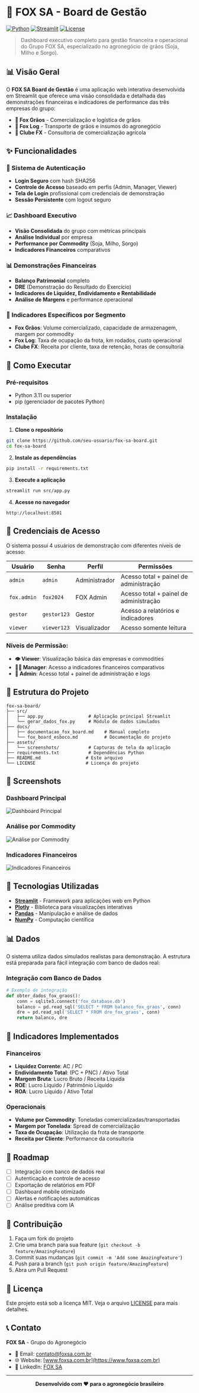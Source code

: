 # 🌾 FOX SA - Board de Gestão

[![Python](https://img.shields.io/badge/Python-3.11+-blue.svg)](https://www.python.org/downloads/)
[![Streamlit](https://img.shields.io/badge/Streamlit-1.46+-red.svg)](https://streamlit.io/)
[![License](https://img.shields.io/badge/License-MIT-green.svg)](LICENSE)

> Dashboard executivo completo para gestão financeira e operacional do Grupo FOX SA, especializado no agronegócio de grãos (Soja, Milho e Sorgo).

## 📊 Visão Geral

O **FOX SA Board de Gestão** é uma aplicação web interativa desenvolvida em Streamlit que oferece uma visão consolidada e detalhada das demonstrações financeiras e indicadores de performance das três empresas do grupo:

- **🌾 Fox Grãos** - Comercialização e logística de grãos
- **🚛 Fox Log** - Transporte de grãos e insumos do agronegócio  
- **💼 Clube FX** - Consultoria de comercialização agrícola

## ✨ Funcionalidades

### 🔐 Sistema de Autenticação
- **Login Seguro** com hash SHA256
- **Controle de Acesso** baseado em perfis (Admin, Manager, Viewer)
- **Tela de Login** profissional com credenciais de demonstração
- **Sessão Persistente** com logout seguro

### 📈 Dashboard Executivo
- **Visão Consolidada** do grupo com métricas principais
- **Análise Individual** por empresa
- **Performance por Commodity** (Soja, Milho, Sorgo)
- **Indicadores Financeiros** comparativos

### 📊 Demonstrações Financeiras
- **Balanço Patrimonial** completo
- **DRE** (Demonstração do Resultado do Exercício)
- **Indicadores de Liquidez, Endividamento e Rentabilidade**
- **Análise de Margens** e performance operacional

### 🎯 Indicadores Específicos por Segmento
- **Fox Grãos**: Volume comercializado, capacidade de armazenagem, margem por commodity
- **Fox Log**: Taxa de ocupação da frota, km rodados, custo operacional
- **Clube FX**: Receita por cliente, taxa de retenção, horas de consultoria

## 🚀 Como Executar

### Pré-requisitos
- Python 3.11 ou superior
- pip (gerenciador de pacotes Python)

### Instalação

1. **Clone o repositório**
```bash
git clone https://github.com/seu-usuario/fox-sa-board.git
cd fox-sa-board
```

2. **Instale as dependências**
```bash
pip install -r requirements.txt
```

3. **Execute a aplicação**
```bash
streamlit run src/app.py
```

4. **Acesse no navegador**
```
http://localhost:8501
```

## 🔐 Credenciais de Acesso

O sistema possui 4 usuários de demonstração com diferentes níveis de acesso:

| Usuário | Senha | Perfil | Permissões |
|---------|-------|--------|------------|
| `admin` | `admin` | Administrador | Acesso total + painel de administração |
| `fox.admin` | `fox2024` | FOX Admin | Acesso total + painel de administração |
| `gestor` | `gestor123` | Gestor | Acesso a relatórios e indicadores |
| `viewer` | `viewer123` | Visualizador | Acesso somente leitura |

### Níveis de Permissão:
- **👁️ Viewer**: Visualização básica das empresas e commodities
- **👨‍💼 Manager**: Acesso a indicadores financeiros comparativos
- **👑 Admin**: Acesso total + painel de administração e logs

## 📁 Estrutura do Projeto

```
fox-sa-board/
├── src/
│   ├── app.py                 # Aplicação principal Streamlit
│   └── gerar_dados_fox.py     # Módulo de dados simulados
├── docs/
│   ├── documentacao_fox_board.md    # Manual completo
│   └── fox_board_esboco.md          # Documentação do projeto
├── assets/
│   └── screenshots/           # Capturas de tela da aplicação
├── requirements.txt           # Dependências Python
├── README.md                 # Este arquivo
└── LICENSE                   # Licença do projeto
```

## 🎨 Screenshots

### Dashboard Principal
![Dashboard Principal](assets/screenshots/dashboard-principal.png)

### Análise por Commodity
![Análise por Commodity](assets/screenshots/analise-commodity.png)

### Indicadores Financeiros
![Indicadores Financeiros](assets/screenshots/indicadores-financeiros.png)

## 🔧 Tecnologias Utilizadas

- **[Streamlit](https://streamlit.io/)** - Framework para aplicações web em Python
- **[Plotly](https://plotly.com/python/)** - Biblioteca para visualizações interativas
- **[Pandas](https://pandas.pydata.org/)** - Manipulação e análise de dados
- **[NumPy](https://numpy.org/)** - Computação científica

## 📊 Dados

O sistema utiliza dados simulados realistas para demonstração. A estrutura está preparada para fácil integração com banco de dados real:

### Integração com Banco de Dados
```python
# Exemplo de integração
def obter_dados_fox_graos():
    conn = sqlite3.connect('fox_database.db')
    balanco = pd.read_sql('SELECT * FROM balanco_fox_graos', conn)
    dre = pd.read_sql('SELECT * FROM dre_fox_graos', conn)
    return balanco, dre
```

## 🎯 Indicadores Implementados

### Financeiros
- **Liquidez Corrente**: AC / PC
- **Endividamento Total**: (PC + PNC) / Ativo Total
- **Margem Bruta**: Lucro Bruto / Receita Líquida
- **ROE**: Lucro Líquido / Patrimônio Líquido
- **ROA**: Lucro Líquido / Ativo Total

### Operacionais
- **Volume por Commodity**: Toneladas comercializadas/transportadas
- **Margem por Tonelada**: Spread de comercialização
- **Taxa de Ocupação**: Utilização da frota de transporte
- **Receita por Cliente**: Performance da consultoria

## 🔄 Roadmap

- [ ] Integração com banco de dados real
- [ ] Autenticação e controle de acesso
- [ ] Exportação de relatórios em PDF
- [ ] Dashboard mobile otimizado
- [ ] Alertas e notificações automáticas
- [ ] Análise preditiva com IA

## 🤝 Contribuição

1. Faça um fork do projeto
2. Crie uma branch para sua feature (`git checkout -b feature/AmazingFeature`)
3. Commit suas mudanças (`git commit -m 'Add some AmazingFeature'`)
4. Push para a branch (`git push origin feature/AmazingFeature`)
5. Abra um Pull Request

## 📄 Licença

Este projeto está sob a licença MIT. Veja o arquivo [LICENSE](LICENSE) para mais detalhes.

## 📞 Contato

**FOX SA** - Grupo do Agronegócio

- 📧 Email: contato@foxsa.com.br
- 🌐 Website: [www.foxsa.com.br](https://www.foxsa.com.br)
- 📱 LinkedIn: [FOX SA](https://linkedin.com/company/foxsa)

---

<div align="center">
  <strong>Desenvolvido com ❤️ para o agronegócio brasileiro</strong>
</div>

